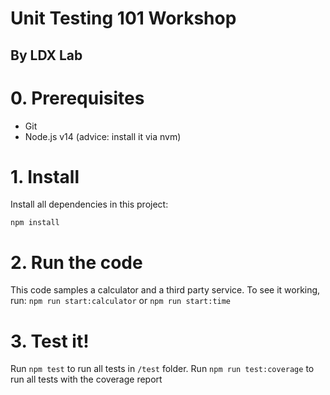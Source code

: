 # Unit Testing 101 Workshop
## By LDX Lab


# 0. Prerequisites
 - Git
 - Node.js v14 (advice: install it via nvm)

# 1. Install
Install all dependencies in this project:

`npm install`

# 2. Run the code

This code samples a calculator and a third party service.
To see it working, run: `npm run start:calculator` or `npm run start:time`

# 3. Test it!

Run `npm test` to run all tests in `/test` folder.
Run `npm run test:coverage` to run all tests with the coverage report
